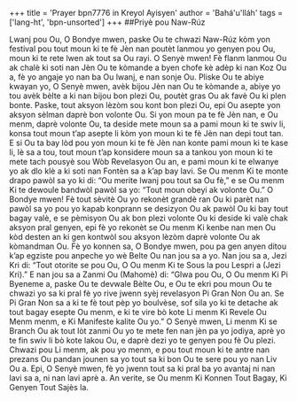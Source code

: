 +++
title = 'Prayer bpn7776 in Kreyol Ayisyen'
author = 'Bahá'u'lláh'
tags = ['lang-ht', 'bpn-unsorted']
+++
##Priyè pou Naw-Rúz

Lwanj pou Ou, O Bondye mwen, paske Ou te chwazi Naw-Rúz kòm yon festival pou tout moun ki te fè Jèn nan poutèt lanmou yo genyen pou Ou, moun ki te rete lwen ak tout sa Ou rayi. O Senyè mwen! Fè flanm lanmou Ou ak chalè ki soti nan Jèn Ou te kòmande a byen chofe kè adèp ki nan Koz Ou a, fè yo angaje yo nan ba Ou lwanj, e nan sonje Ou.
Pliske Ou te abiye kwayan yo, O Senyè mwen, avèk bijou Jèn nan Ou te kòmande a, abiye yo tou avèk bèlte a ki nan bijou bon plezi Ou, poutèt gras Ou ak favè Ou ki plen bonte. Paske, tout aksyon lèzòm sou kont bon plezi Ou, epi Ou asepte yon aksyon sèlman daprè bon volonte Ou. Si yon moun pa te fè Jèn nan, e Ou menm, daprè volonte Ou, ta deside mete moun sa a pami moun ki te swiv li, konsa tout moun t’ap asepte li kòm yon moun ki te fè Jèn nan depi tout tan. E si Ou ta bay lòd pou yon moun ki te fè Jèn nan konte pami moun ki te kase li, lè sa a tou, tout moun t’ap konsidere moun sa a tankou yon moun ki te mete tach pousyè sou Wòb Revelasyon Ou an, e pami moun ki te elwanye yo ak dlo klè a ki soti nan Fontèn sa a k’ap bay lavi.
Se Ou menm Ki te monte drapo pawòl sa yo ki di: “Ou merite lwanj pou tout sa Ou fè,” e se Ou menm Ki te dewoule bandwòl pawòl sa yo: “Tout moun obeyi ak volonte Ou.” O Bondye mwen! Fè tout sèvitè Ou yo rekonèt grandè ran Ou ki parèt nan pawòl sa yo pou yo kapab konprann se desizyon Ou ak pawòl Ou ki bay tout bagay valè, e se pèmisyon Ou ak bon plezi volonte Ou ki deside ki valè chak aksyon pral genyen, epi fè yo rekonèt se Ou menm Ki kenbe nan men Ou kòd desten an ki gen kontwòl sou aksyon lèzòm daprè volonte Ou ak kòmandman Ou. Fè yo konnen sa, O Bondye mwen, pou pa gen anyen ditou k’ap egziste pou anpeche yo wè Belte Ou nan jou sa a yo. Nan jou sa a, Jezi Kri di: “Tout otorite se pou Ou, O Ou menm Ki te Sous la pou Lespri a (Jezi Kri).” E nan jou sa a Zanmi Ou (Mahomè) di: “Glwa pou Ou, O Ou menm Ki Pi Byeneme a, paske Ou te devwale Bèlte Ou, e Ou te ekri pou moun Ou te chwazi yo sa ki pral fè yo rive jwenn syèj revelasyon Pi Gran Non Ou an. Se Pi Gran Non sa a ki te fè tout pèp yo boulvèse, sof sila yo ki te detache ak tout bagay esepte Ou menm, e ki te vire bò kote Li menm Ki Revele Ou Menm menm, e Ki Manifeste kalite Ou yo.”
O Senyè mwen, Li menm Ki se Branch Ou ak tout lòt zanmi Ou yo te mete fen nan jèn pa yo jodiya, aprè yo te fin swiv li bò kote lakou Ou, e daprè dezi yo te genyen pou fè Ou plezi. Chwazi pou Li menm, ak pou yo menm, e pou tout moun ki te antre nan prezans Ou pandan jounen sa yo tout sa ki bon Ou te sere pou yo nan Liv Ou a. Epi, O Senyè mwen, fè yo jwenn tout sa ki pral ba yo avantaj ni nan lavi sa a, ni nan lavi aprè a. 
An verite, se Ou menm Ki Konnen Tout Bagay, Ki Genyen Tout Sajès la.
